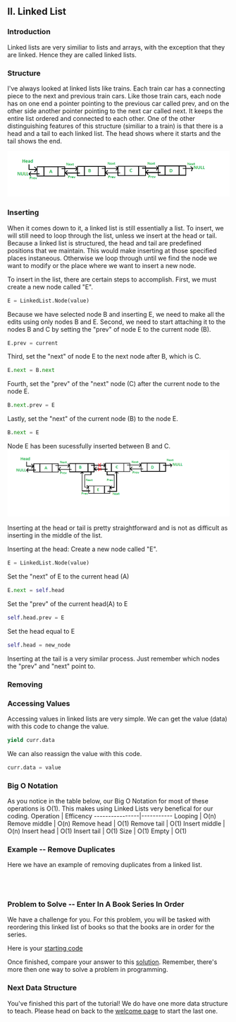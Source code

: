 ## II. Linked List
### Introduction
Linked lists are very similiar to lists and arrays, with the exception that they are linked. Hence they are called linked lists.

### Structure
I've always looked at linked lists like trains. Each train car has a connecting piece to the next and previous train cars. Like those train cars, each node has on one end a pointer pointing to the previous car called prev, and on the other side another pointer pointing to the next car called next. It keeps the entire list ordered and connected to each other.
One of the other distinguishing features of this structure (similiar to a train) is that there is a head and a tail to each linked list. The head shows where it starts and the tail shows the end.

![](DLLGfG.png)

### Inserting
When it comes down to it, a linked list is still essentially a list. To insert, we will still need to loop through the list, unless we insert at the head or tail. Because a linked list is structured, the head and tail are predefined positions that we maintain. This would make inserting at those specified places instaneous. Otherwise we loop through until we find the node we want to modify or the place where we want to insert a new node.

To insert in the list, there are certain steps to accomplish. 
First, we must create a new node called "E".
```python
E = LinkedList.Node(value)
```
Because we have selected node B and inserting E, we need to make all the edits using only nodes B and E.
Second, we need to start attaching it to the nodes B and C by setting the "prev" of node E to the current node (B). 
```python
E.prev = current
```
Third, set the "next" of node E to the next node after B, which is C.
```python
E.next = B.next
```
Fourth, set the "prev" of the "next" node (C) after the current node to the node E.
```python
B.next.prev = E
```
Lastly, set the "next" of the current node (B) to the node E.
```python
B.next = E
```
Node E has been sucessfully inserted between B and C.
![](DLLInsertGfG.png)


Inserting at the head or tail is pretty straightforward and is not as difficult as inserting in the middle of the list.

Inserting at the head:
Create a new node called "E".
```python
E = LinkedList.Node(value)
```
Set the "next" of E to the current head (A)
```python
E.next = self.head
```
Set the "prev" of the current head(A) to E 
```python
self.head.prev = E
```
Set the head equal to E
```python
self.head = new_node
```

Inserting at the tail is a very similar process. Just remember which nodes the "prev" and "next" point to.

### Removing


### Accessing Values
Accessing values in linked lists are very simple. We can get the value (data) with this code to change the value.
```python
yield curr.data
``` 
We can also reassign the value with this code.
```python 
curr.data = value
```

### Big O Notation
As you notice in the table below, our Big O Notation for most of these operations is O(1). This makes using Linked Lists very benefical for our coding.
Operation       | Efficency
----------------|-----------
Looping         | O(n)
Remove middle   | O(n)
Remove head     | O(1)
Remove tail     | O(1)
Insert middle   | O(n)
Insert head     | O(1)
Insert tail     | O(1)
Size            | O(1)
Empty           | O(1)

### Example -- Remove Duplicates
Here we have an example of removing duplicates from a linked list.

```python




```


### Problem to Solve -- Enter In A Book Series In Order 
We have a challenge for you. For this problem, you will be tasked with reordering this linked list of books so that the books are in order for the series.

Here is your [starting code](2-books.py)

Once finished, compare your answer to this [solution](2-books_solution.py).
Remember, there's more then one way to solve a problem in programming. 


### Next Data Structure
You've finished this part of the tutorial! We do have one more data structure to teach.
Please head on back to the [welcome page](0-welcome.md) to start the last one.